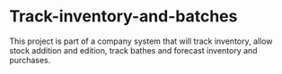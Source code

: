# Track-inventory-and-batches
This project is part of a company system that will track inventory, allow stock addition and edition, track bathes and forecast inventory and purchases.
